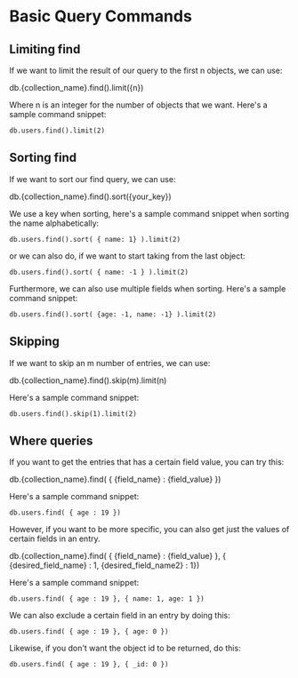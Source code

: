 # Basic Query Commands

## Limiting find

If we want to limit the result of our query to the first n objects,
we can use:

db.{collection_name}.find().limit({n})

Where n is an integer for the number of objects that we want.
Here's a sample command snippet:

```
db.users.find().limit(2)
```

## Sorting find

If we want to sort our find query, we can use:

db.{collection_name}.find().sort({your_key})

We use a key when sorting, here's a sample command snippet
when sorting the name alphabetically:

```
db.users.find().sort( { name: 1} ).limit(2)
```

or we can also do, if we want to start taking from the
last object:

```
db.users.find().sort( { name: -1 } ).limit(2)
```

Furthermore, we can also use multiple fields when sorting.
Here's a sample command snippet:

```
db.users.find().sort( {age: -1, name: -1} ).limit(2)
```

## Skipping

If we want to skip an m number of entries, we can use:

db.{collection_name}.find().skip(m).limit(n)

Here's a sample command snippet:

```
db.users.find().skip(1).limit(2)
```

## Where queries

If you want to get the entries that has a certain field value,
you can try this:

db.{collection_name}.find( { {field_name} : {field_value} })

Here's a sample command snippet:

```
db.users.find( { age : 19 })
```

However, if you want to be more specific, you can also get
just the values of certain fields in an entry.

db.{collection_name}.find( { {field_name} : {field_value} }, { {desired_field_name} : 1, {desired_field_name2} : 1})

Here's a sample command snippet:

```
db.users.find( { age : 19 }, { name: 1, age: 1 })
```

We can also exclude a certain field in an entry by doing this:

```
db.users.find( { age : 19 }, { age: 0 })
```

Likewise, if you don't want the object id to be returned, do this:

```
db.users.find( { age : 19 }, { _id: 0 })
```